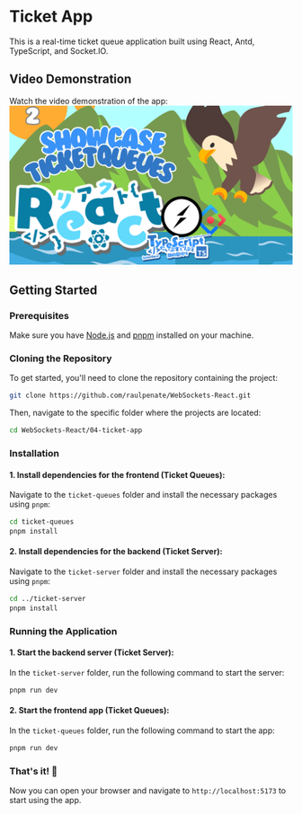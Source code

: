 # Ticket App

This is a real-time ticket queue application built using React, Antd, TypeScript, and Socket.IO.


## Video Demonstration

Watch the video demonstration of the app:
[![Watch the video](https://raw.githubusercontent.com/raulpenate/WebSockets-React/main/img/2-ticketqueues.png)](https://youtu.be/QKINT0ZB4ug)

## Getting Started

### Prerequisites

Make sure you have [Node.js](https://nodejs.org/) and [pnpm](https://pnpm.io/) installed on your machine.

### Cloning the Repository

To get started, you'll need to clone the repository containing the project:

```bash
git clone https://github.com/raulpenate/WebSockets-React.git
```

Then, navigate to the specific folder where the projects are located:

```bash
cd WebSockets-React/04-ticket-app
```

### Installation

#### 1. Install dependencies for the frontend (Ticket Queues):

Navigate to the `ticket-queues` folder and install the necessary packages using `pnpm`:

```bash
cd ticket-queues
pnpm install
```

#### 2. Install dependencies for the backend (Ticket Server):

Navigate to the `ticket-server` folder and install the necessary packages using `pnpm`:

```bash
cd ../ticket-server
pnpm install
```

### Running the Application

#### 1. Start the backend server (Ticket Server):

In the `ticket-server` folder, run the following command to start the server:

```bash
pnpm run dev
```

#### 2. Start the frontend app (Ticket Queues):

In the `ticket-queues` folder, run the following command to start the app:

```bash
pnpm run dev
```

### That's it! 🎉

Now you can open your browser and navigate to `http://localhost:5173` to start using the app.